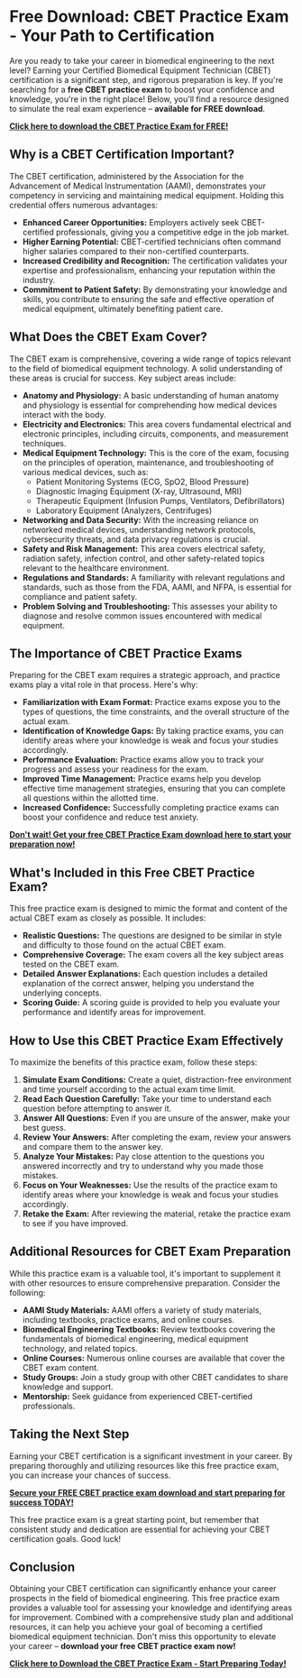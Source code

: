 # Free Download: CBET Practice Exam - Your Path to Certification

Are you ready to take your career in biomedical engineering to the next level? Earning your Certified Biomedical Equipment Technician (CBET) certification is a significant step, and rigorous preparation is key. If you're searching for a **free CBET practice exam** to boost your confidence and knowledge, you're in the right place! Below, you'll find a resource designed to simulate the real exam experience – **available for FREE download**.

[**Click here to download the CBET Practice Exam for FREE!**](https://udemywork.com/cbet-practice-exam)

## Why is a CBET Certification Important?

The CBET certification, administered by the Association for the Advancement of Medical Instrumentation (AAMI), demonstrates your competency in servicing and maintaining medical equipment. Holding this credential offers numerous advantages:

*   **Enhanced Career Opportunities:** Employers actively seek CBET-certified professionals, giving you a competitive edge in the job market.
*   **Higher Earning Potential:** CBET-certified technicians often command higher salaries compared to their non-certified counterparts.
*   **Increased Credibility and Recognition:** The certification validates your expertise and professionalism, enhancing your reputation within the industry.
*   **Commitment to Patient Safety:** By demonstrating your knowledge and skills, you contribute to ensuring the safe and effective operation of medical equipment, ultimately benefiting patient care.

## What Does the CBET Exam Cover?

The CBET exam is comprehensive, covering a wide range of topics relevant to the field of biomedical equipment technology. A solid understanding of these areas is crucial for success. Key subject areas include:

*   **Anatomy and Physiology:** A basic understanding of human anatomy and physiology is essential for comprehending how medical devices interact with the body.
*   **Electricity and Electronics:** This area covers fundamental electrical and electronic principles, including circuits, components, and measurement techniques.
*   **Medical Equipment Technology:** This is the core of the exam, focusing on the principles of operation, maintenance, and troubleshooting of various medical devices, such as:
    *   Patient Monitoring Systems (ECG, SpO2, Blood Pressure)
    *   Diagnostic Imaging Equipment (X-ray, Ultrasound, MRI)
    *   Therapeutic Equipment (Infusion Pumps, Ventilators, Defibrillators)
    *   Laboratory Equipment (Analyzers, Centrifuges)
*   **Networking and Data Security:** With the increasing reliance on networked medical devices, understanding network protocols, cybersecurity threats, and data privacy regulations is crucial.
*   **Safety and Risk Management:** This area covers electrical safety, radiation safety, infection control, and other safety-related topics relevant to the healthcare environment.
*   **Regulations and Standards:** A familiarity with relevant regulations and standards, such as those from the FDA, AAMI, and NFPA, is essential for compliance and patient safety.
*   **Problem Solving and Troubleshooting:** This assesses your ability to diagnose and resolve common issues encountered with medical equipment.

## The Importance of CBET Practice Exams

Preparing for the CBET exam requires a strategic approach, and practice exams play a vital role in that process. Here's why:

*   **Familiarization with Exam Format:** Practice exams expose you to the types of questions, the time constraints, and the overall structure of the actual exam.
*   **Identification of Knowledge Gaps:** By taking practice exams, you can identify areas where your knowledge is weak and focus your studies accordingly.
*   **Performance Evaluation:** Practice exams allow you to track your progress and assess your readiness for the exam.
*   **Improved Time Management:** Practice exams help you develop effective time management strategies, ensuring that you can complete all questions within the allotted time.
*   **Increased Confidence:** Successfully completing practice exams can boost your confidence and reduce test anxiety.

[**Don't wait! Get your free CBET Practice Exam download here to start your preparation now!**](https://udemywork.com/cbet-practice-exam)

## What's Included in this Free CBET Practice Exam?

This free practice exam is designed to mimic the format and content of the actual CBET exam as closely as possible. It includes:

*   **Realistic Questions:** The questions are designed to be similar in style and difficulty to those found on the actual CBET exam.
*   **Comprehensive Coverage:** The exam covers all the key subject areas tested on the CBET exam.
*   **Detailed Answer Explanations:** Each question includes a detailed explanation of the correct answer, helping you understand the underlying concepts.
*   **Scoring Guide:** A scoring guide is provided to help you evaluate your performance and identify areas for improvement.

## How to Use this CBET Practice Exam Effectively

To maximize the benefits of this practice exam, follow these steps:

1.  **Simulate Exam Conditions:** Create a quiet, distraction-free environment and time yourself according to the actual exam time limit.
2.  **Read Each Question Carefully:** Take your time to understand each question before attempting to answer it.
3.  **Answer All Questions:** Even if you are unsure of the answer, make your best guess.
4.  **Review Your Answers:** After completing the exam, review your answers and compare them to the answer key.
5.  **Analyze Your Mistakes:** Pay close attention to the questions you answered incorrectly and try to understand why you made those mistakes.
6.  **Focus on Your Weaknesses:** Use the results of the practice exam to identify areas where your knowledge is weak and focus your studies accordingly.
7.  **Retake the Exam:** After reviewing the material, retake the practice exam to see if you have improved.

## Additional Resources for CBET Exam Preparation

While this practice exam is a valuable tool, it's important to supplement it with other resources to ensure comprehensive preparation. Consider the following:

*   **AAMI Study Materials:** AAMI offers a variety of study materials, including textbooks, practice exams, and online courses.
*   **Biomedical Engineering Textbooks:** Review textbooks covering the fundamentals of biomedical engineering, medical equipment technology, and related topics.
*   **Online Courses:** Numerous online courses are available that cover the CBET exam content.
*   **Study Groups:** Join a study group with other CBET candidates to share knowledge and support.
*   **Mentorship:** Seek guidance from experienced CBET-certified professionals.

## Taking the Next Step

Earning your CBET certification is a significant investment in your career. By preparing thoroughly and utilizing resources like this free practice exam, you can increase your chances of success.

[**Secure your FREE CBET practice exam download and start preparing for success TODAY!**](https://udemywork.com/cbet-practice-exam)

This free practice exam is a great starting point, but remember that consistent study and dedication are essential for achieving your CBET certification goals. Good luck!

## Conclusion

Obtaining your CBET certification can significantly enhance your career prospects in the field of biomedical engineering. This free practice exam provides a valuable tool for assessing your knowledge and identifying areas for improvement. Combined with a comprehensive study plan and additional resources, it can help you achieve your goal of becoming a certified biomedical equipment technician. Don't miss this opportunity to elevate your career – **download your free CBET practice exam now!**

[**Click here to Download the CBET Practice Exam - Start Preparing Today!**](https://udemywork.com/cbet-practice-exam)
